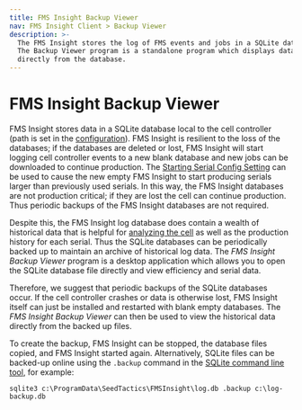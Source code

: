 ```yaml
---
title: FMS Insight Backup Viewer
nav: FMS Insight Client > Backup Viewer
description: >-
  The FMS Insight stores the log of FMS events and jobs in a SQLite database.
  The Backup Viewer program is a standalone program which displays data
  directly from the database.
---
```


# FMS Insight Backup Viewer

FMS Insight stores data in a SQLite database local to the cell controller
(path is set in the [configuration](server-config)). FMS Insight is
resilient to the loss of the databases; if the databases are deleted or lost,
FMS Insight will start logging cell controller events to a new blank database
and new jobs can be downloaded to continue production. The [Starting Serial
Config Setting](server-config) can be used to cause the new empty FMS
Insight to start producing serials larger than previously used serials. In
this way, the FMS Insight databases are not production critical; if they are
lost the cell can continue production. Thus periodic backups of the FMS
Insight databases are not required.

Despite this, the FMS Insight log database does contain a wealth of
historical data that is helpful for [analyzing the
cell](client-flexibility-analysis) as well as the production history for each
serial. Thus the SQLite databases can be periodically backed up to maintain
an archive of historical log data. The _FMS Insight Backup Viewer_ program is
a desktop application which allows you to open the SQLite database file
directly and view efficiency and serial data.

Therefore, we suggest that periodic backups of the SQLite databases occur. If
the cell controller crashes or data is otherwise lost, FMS Insight itself can
just be installed and restarted with blank empty databases. The _FMS Insight Backup Viewer_ can
then be used to view the historical data directly from the backed up files.

To create the backup, FMS Insight can be stopped, the database files copied,
and FMS Insight started again. Alternatively, SQLite files can be backed-up
online using the `.backup` command in the [SQLite command line
tool](https://sqlite.org/cli.html#special_commands_to_sqlite3_dot_commands_),
for example:

```text
sqlite3 c:\ProgramData\SeedTactics\FMSInsight\log.db .backup c:\log-backup.db
```
